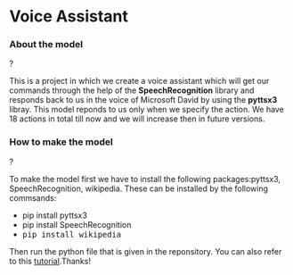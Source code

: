 # Voice Assistant
### About the model
?<p>This is a project in which we create a voice assistant which will get our commands through the help of the <b>SpeechRecognition</b> library and responds back to us in the voice of Microsoft David by using the <b>pyttsx3</b> libray. This model reponds to us only when we specify the action. We have 18 actions in total till now and we will increase then in future versions.<p>
### How to make the model
?<p>To make the model first we have to install the following packages:pyttsx3, SpeechRecognition, wikipedia. These can be installed by the following commsands:
<ul><li><kdb>pip install pyttsx3</kdb></li><li><kdb>pip install SpeechRecognition</kdb></li><li><kbd>pip install wikipedia</kbd></li></ul>Then run the python file that is given in the reponsitory. You can also refer to this <a href="https://www.youtube.com/watch?v=Lp9Ftuq2sVI">tutorial</a>.Thanks!</p>

